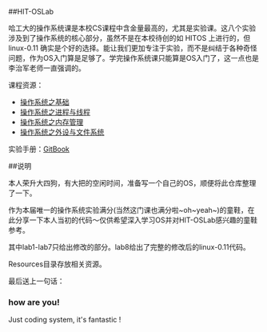 ##HIT-OSLab

哈工大的操作系统课是本校CS课程中含金量最高的，尤其是实验课。这八个实验涉及到了操作系统的核心部分，虽然不是在本校待创的如 HITOS 上进行的，但 linux-0.11 确实是个好的选择。能让我们更加专注于实验，而不是纠结于各种奇怪问题，作为OS入门算是足够了。学完操作系统课只能算是OS入门了，这一点也是李治军老师一直强调的。

课程资源：

- [操作系统之基础](http://mooc.study.163.com/course/HIT-1000002004#/info)
- [操作系统之进程与线程](http://mooc.study.163.com/course/HIT-1000002008#/info)
- [操作系统之内存管理](http://mooc.study.163.com/course/HIT-1000003007#/info)
- [操作系统之外设与文件系统](http://mooc.study.163.com/course/HIT-1000002009#/info)

实验手册：[GitBook](https://traitorousfc.gitbooks.io/hit-oslab-manual/content/index.html)

##说明

本人荣升大四狗，有大把的空闲时间，准备写一个自己的OS，顺便将此仓库整理了一下。

作为本届唯一的操作系统实验满分(当然这门课也满分啦~oh~yeah~)的童鞋，在此分享一下本人当初的代码～仅供希望深入学习OS并对HIT-OSLab感兴趣的童鞋参考。

其中lab1-lab7只给出修改的部分。lab8给出了完整的修改后的linux-0.11代码。

Resources目录存放相关资源。

最后送上一句话：
### how are you!

Just coding system, it's fantastic !